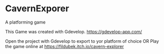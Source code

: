 # CavernExporer
A platforming game

This Game was created with Gdevelop. https://gdevelop-app.com/

Open the project with Gdevelop to export to yor platform of choice OR
Play the game online at https://fildubek.itch.io/cavern-explorer

